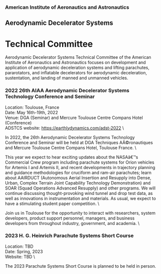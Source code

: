 ### American Institute of Aeronautics and Astronautics
## Aerodynamic Decelerator Systems
# Technical Committee

Aerodynamic Decelerator Systems Technical Committee of the American Institute of Aeronautics and Astronautics focuses on development and application of aerodynamic deceleration systems and lifting parachutes, pararotators, and inflatable decelerators for aerodynamic deceleration, sustentation, and landing of manned and unmanned vehicles.

### 2022 26th AIAA Aerodynamic Decelerator Systems Technology Conference and Seminar

Location:                     Toulouse, France \
Date:                            May 16th-19th, 2022 \
Venue:                         DGA (Seminar) and Mercure Toulouse Centre Compans Hotel (Conference) \
ADSTCS website:       https://earthlydynamics.com/adst-2022 \

In 2022, the 26th Aerodynamic Decelerator Systems Technology Conference and Seminar will be held at DGA Techniques AÃ©ronautiques and Mercure Toulouse Centre Compans Hotel, Toulouse France. \

This year we expect to hear exciting updates about the NASAâ€™s Commercial Crew program including parachute systems for Orion vehicles for Artemis I and Artemis II, and recent developments in trajectory planning and guidance methodologies for cruciform and ram-air parachutes; learn about AAIRDUCT (Autonomous Aerial Insertion and Resupply into Dense, Urban, Complex Terrain Joint Capability Technology Demonstration) and SOAR (Squad Operations Advanced Resupply) and other programs. We will continue discussing thought-provoking wind tunnel and drop test data, as well as innovations in instrumentation and materials. As usual, we expect to have a stimulating student paper competition. \

Join us in Toulouse for the opportunity to interact with researchers, system developers, product support personnel, managers, and business developers from throughout industry, government, and academia. \

### 2023 H. G. Heinrich Parachute Systems Short Course
Location:                     TBD \
Date:                            Spring, 2023 \
Website:                      TBD \


The 2023 Parachute Systems Short Course is planned to be held in person.
